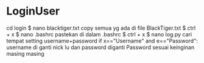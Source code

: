 # LoginUser
cd login $ nano blacktiger.txt copy semua yg ada di file BlackTiger.txt $ ctrl + x $ nano .bashrc pastekan di dalam .bashrc $ ctrl + x $ nano log.py cari tempat setting username+password          if x=="Username" and e=="Password": username di ganti nick lu dan password diganti Password sesuai keinginan masing masing
